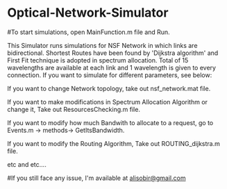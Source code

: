 # Optical-Network-Simulator
#To start simulations, open MainFunction.m file and Run.

This Simulator runs simulations for NSF Network in which links are bidirectional. Shortest Routes have been found by 'Dijkstra algorithm' and First Fit technique is adopted in spectrum allocation. Total of 15 wavelengths are available at each link and 1 wavelength is given to every connection. If you want to simulate for different parameters, see below:  

If you want to change Network topology, take out nsf_network.mat file.

If you want to make modifications in Spectrum Allocation Algorithm or change it, Take out ResourcesChecking.m file.

If you want to modify how much Bandwith to allocate to a request, go to Events.m -> methods-> GetItsBandwidth.

If you want to modify the Routing Algorithm, Take out ROUTING_dijkstra.m file.

etc and etc....



#If you still face any issue, I'm available at alisobir@gmail.com
